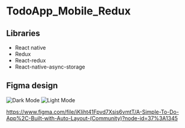 # TodoApp_Mobile_Redux

## Libraries
- React native
- Redux
- React-redux
- React-native-async-storage

## Figma design
![Dark Mode](https://user-images.githubusercontent.com/60380217/138551918-ae00e2f9-f126-42dc-a2b5-366d7479a9ca.png) ![Light Mode](https://user-images.githubusercontent.com/60380217/138551967-a922955f-c547-4fe9-8c26-97a057c2b965.png)

https://www.figma.com/file/iKIiht41Fpvd7Xsis6vmtT/A-Simple-To-Do-App%2C-Built-with-Auto-Layout-(Community)?node-id=37%3A1345
